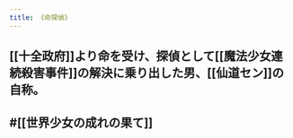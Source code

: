 ```yaml
---
title: 《命探偵》
---
```


## [[十全政府]]より命を受け、探偵として[[魔法少女連続殺害事件]]の解決に乗り出した男、[[仙道セン]]の自称。

## #[[世界少女の成れの果て]]
